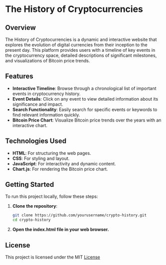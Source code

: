 # The History of Cryptocurrencies

## Overview
The History of Cryptocurrencies is a dynamic and interactive website that explores the evolution of digital currencies from their inception to the present day. This platform provides users with a timeline of key events in the cryptocurrency space, detailed descriptions of significant milestones, and visualizations of Bitcoin price trends.

## Features
- **Interactive Timeline**: Browse through a chronological list of important events in cryptocurrency history.
- **Event Details**: Click on any event to view detailed information about its significance and impact.
- **Search Functionality**: Easily search for specific events or keywords to find relevant information quickly.
- **Bitcoin Price Chart**: Visualize Bitcoin price trends over the years with an interactive chart.

## Technologies Used
- **HTML**: For structuring the web pages.
- **CSS**: For styling and layout.
- **JavaScript**: For interactivity and dynamic content.
- **Chart.js**: For rendering the Bitcoin price chart.

## Getting Started
To run this project locally, follow these steps:

1. **Clone the repository**:
   ```bash
   git clone https://github.com/yourusername/crypto-history.git
   cd crypto-history
2. **Open the index.html file in your web browser.**

## License
This project is licensed under the MIT [License](LICENSE)